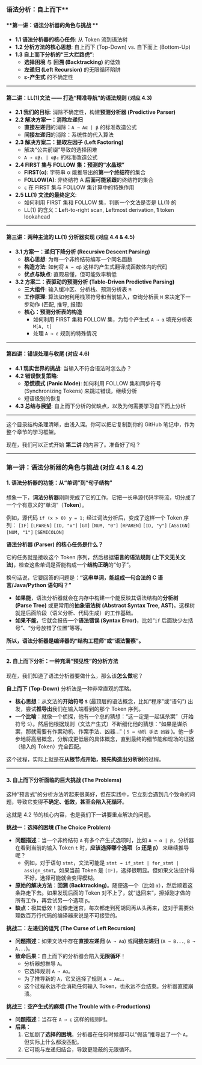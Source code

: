 
### 语法分析：自上而下**

#### **第一讲：语法分析器的角色与挑战 **
*   **1.1 语法分析器的核心任务**: 从 Token 流到语法树
*   **1.2 分析方法的核心思想**: 自上而下 (Top-Down) vs. 自下而上 (Bottom-Up)
*   **1.3 自上而下分析的“三大拦路虎”**:
    *   **选择困境** 与 **回溯 (Backtracking)** 的低效
    *   **左递归 (Left Recursion)** 的无限循环陷阱
    *   **ε-产生式** 的不确定性

---

#### **第二讲：LL(1)文法 —— 打造“精准导航”的语法规则 (对应 4.3)**
*   **2.1 我们的目标**: 消除不确定性，构建**预测分析器 (Predictive Parser)**
*   **2.2 解决方案一：消除左递归**
    *   **直接左递归**的消除：`A → Aα | β` 的标准改造公式
    *   **间接左递归**的消除：系统性的代入算法
*   **2.3 解决方案二：提取左因子 (Left Factoring)**
    *   解决“公共前缀”导致的选择困难
    *   `A → αβ₁ | αβ₂` 的标准改造公式
*   **2.4 FIRST 集与 FOLLOW 集：预测的“水晶球”**
    *   **FIRST(α)**: 字符串 α 能推导出的**第一个终结符**的集合
    *   **FOLLOW(A)**: 非终结符 A **后面可能紧跟**的终结符的集合
    *   `ε` 在 FIRST 集与 FOLLOW 集计算中的特殊作用
*   **2.5 LL(1) 文法的最终定义**:
    *   如何利用 FIRST 集和 FOLLOW 集，判断一个文法是否是 LL(1) 的
    *   LL(1) 的含义：**L**eft-to-right scan, **L**eftmost derivation, **1** token lookahead

---

#### **第三讲：两种主流的 LL(1) 分析器实现 (对应 4.4 & 4.5)**
*   **3.1 方案一：递归下降分析 (Recursive Descent Parsing)**
    *   **核心思想**: 为每一个非终结符编写一个同名函数
    *   **构造方法**: 如何将 `A → αβ` 这样的产生式翻译成函数体内的代码
    *   **优点与缺点**: 直观易懂，但可能效率稍低
*   **3.2 方案二：表驱动的预测分析 (Table-Driven Predictive Parsing)**
    *   **三大组件**: 输入缓冲区、分析栈、预测分析表 `M`
    *   **工作原理**: 算法如何利用栈顶符号和当前输入，查询分析表 `M` 来决定下一步动作 (匹配, 推导, 报错)
    *   **核心：预测分析表的构造**
        *   如何利用 FIRST 集和 FOLLOW 集，为每个产生式 `A → α` 填充分析表 `M[A, t]`
        *   处理 `A → ε` 规则的特殊情况

---

#### **第四讲：错误处理与收尾 (对应 4.6)**
*   **4.1 现实世界的挑战**: 当输入不符合语法时怎么办？
*   **4.2 错误恢复策略**:
    *   **恐慌模式 (Panic Mode)**: 如何利用 FOLLOW 集和同步符号 (Synchronizing Tokens) 来跳过错误，继续分析
    *   短语级别的恢复
*   **4.3 总结与展望**: 自上而下分析的优缺点，以及为何需要学习自下而上分析

---

这个目录结构条理清晰，由浅入深。你可以把它复制到你的 GitHub 笔记中，作为整个章节的学习框架。

现在，我们可以正式开始 **第二讲** 的内容了。准备好了吗？

---

### 第一讲：语法分析器的角色与挑战 (对应 4.1 & 4.2)

#### 1. 语法分析器的功能：从“单词”到“句子结构”

想象一下，**词法分析器**刚刚完成了它的工作。它把一长串源代码字符流，切分成了一个个有意义的“单词”（**Token**）。

例如，源代码 `if (x > 0) y = 1;`
经过词法分析后，变成了这样一个 Token 序列：
`[IF]` `[LPAREN]` `[ID, "x"]` `[GT]` `[NUM, "0"]` `[RPAREN]` `[ID, "y"]` `[ASSIGN]` `[NUM, "1"]` `[SEMICOLON]`

**语法分析器 (Parser) 的核心任务是什么？**

它的任务就是接收这个 Token 序列，然后根据**语言的语法规则 (上下文无关文法)**，检查这些单词是否能构成一个**结构正确**的“句子”。

换句话说，它要回答的问题是：**“这串单词，能组成一句合法的 C 语言/Java/Python 语句吗？”**

*   **如果能**，语法分析器就会在内存中构建一个能反映其语法结构的**分析树 (Parse Tree)** 或更常用的**抽象语法树 (Abstract Syntax Tree, AST)**。这棵树就是后面阶段（语义分析、代码生成）的工作基础。
*   **如果不能**，它就会报告一个**语法错误 (Syntax Error)**，比如“`if` 后面缺少左括号”、“分号放错了位置”等等。

**所以，语法分析器是编译器的“结构工程师”或“语法警察”。**

---

#### 2. 自上而下分析：一种充满“预见性”的分析方法

现在，我们知道了语法分析器要做什么，那么该**怎么做**呢？

**自上而下 (Top-Down)** 分析法是一种非常直观的策略。

*   **核心思想**：从文法的**开始符号 `S`** (最顶层的语法概念，比如“程序”或“语句”) 出发，尝试**推导出**我们在输入端看到的那个 Token 序列。
*   **一个比喻**：就像一个侦探，他有一个总的猜想：“这一定是一起谋杀案”（开始符号 `S`）。然后他根据规则（文法产生式）不断细化他的猜想：“如果是谋杀案，那就需要有作案动机、作案手法、凶器...” ( `S → 动机 手法 凶器` )。他一步步地将高层概念，分解成更低层的具体概念，直到最终的细节能和现场的证据（输入的 Token）完全匹配。

这个过程，实际上就是在**从根节点开始，预先构造出分析树**的过程。

---

#### 3. 自上而下分析面临的巨大挑战 (The Problems)

这种“预言式”的分析方法听起来很美好，但在实践中，它立刻会遇到几个致命的问题，导致它变得**不确定、低效，甚至会陷入死循环**。

这就是 4.2 节的核心内容，也是我们下一讲要重点解决的问题。

**挑战一：选择的困境 (The Choice Problem)**

*   **问题描述**：当一个非终结符 `A` 有多个产生式选项时，比如 `A → α | β`，分析器在看到当前的输入 Token `t` 时，**应该选择哪个选项（`α` 还是 `β`）** 来继续推导呢？
    *   例如，对于语句 `stmt`，文法可能是 `stmt → if_stmt | for_stmt | assign_stmt`。如果当前 Token 是 `[IF]`，选择很明显。但如果文法设计得不好，选择可能就会变得模糊。
*   **原始的解决方法**：**回溯 (Backtracking)**。随便选一个（比如 `α`），然后顺着这条路走下去。如果发现后面的 Token 对不上了，就“退回来”，擦掉刚才做的所有工作，再尝试另一个选项 `β`。
*   **缺点**：极其低效！就像走迷宫，每次都走到死胡同再从头再来，这对于需要处理数百万行代码的编译器来说是不可接受的。

**挑战二：左递归的诅咒 (The Curse of Left Recursion)**

*   **问题描述**：如果文法中存在**直接左递归** (`A → Aα`) 或**间接左递归** (`A → B...`, `B → A...`)。
*   **致命后果**：自上而下的分析器会陷入**无限循环**！
    *   分析器想推导 `A`。
    *   它选择规则 `A → Aα`。
    *   为了推导新的 `A`，它又选择了规则 `A → Aα`...
    *   这个过程永远不会消耗任何输入 Token，也永远不会结束。分析器直接崩溃。

**挑战三：空产生式的麻烦 (The Trouble with ε-Productions)**

*   **问题描述**：当存在 `A → ε` 这样的规则时。
*   **后果**：
    1.  它加剧了**选择的困境**。分析器在任何时候都可以“假装”推导出了一个 `A`，但实际上什么都没匹配。
    2.  它可能与左递归结合，导致更隐蔽的无限循环。

---

